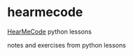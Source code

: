 # hearmecode
<a href="http://www.hearmecode.com">HearMeCode</a> python lessons

notes and exercises from python lessons

